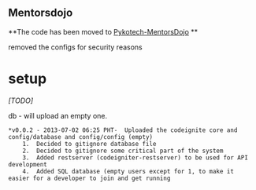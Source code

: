 Mentorsdojo
----------

**The code has been moved to [Pykotech-MentorsDojo](https://github.com/pykotech/mentorsdojo "Pykotech/mentorsdojo") **

removed the configs for security reasons

setup
=========

*[TODO]*

db - will upload an empty one. 

	*v0.0.2 - 2013-07-02 06:25 PHT-  Uploaded the codeignite core and config/database and config/config (empty)
		1.  Decided to gitignore database file
		2.  Decided to gitignore some critical part of the system
		3.  Added restserver (codeigniter-restserver) to be used for API development
		4.  Added SQL database (empty users except for 1, to make it easier for a developer to join and get running



